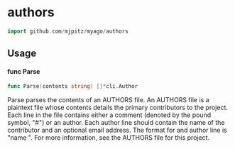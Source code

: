 # authors

```go
import github.com/mjpitz/myago/authors
```

## Usage

#### func Parse

```go
func Parse(contents string) []*cli.Author
```

Parse parses the contents of an AUTHORS file. An AUTHORS file is a plaintext
file whose contents details the primary contributors to the project. Each line
in the file contains either a comment (denoted by the pound symbol, "#") or an
author. Each author line should contain the name of the contributor and an
optional email address. The format for and author line is "name <email>". For
more information, see the AUTHORS file for this project.
